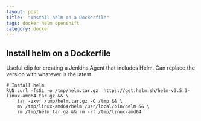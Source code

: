 ```yaml
---
layout: post
title:  "Install helm on a Dockerfile"
tags: docker helm openshift
category: docker
---
```


## Install helm on a Dockerfile

Useful clip for creating a Jenkins Agent that includes Helm. Can replace the version with whatever is the latest.

```
# Install helm
RUN curl -fsSL -o /tmp/helm.tar.gz 	https://get.helm.sh/helm-v3.5.3-linux-amd64.tar.gz && \
    tar -zxvf /tmp/helm.tar.gz -C /tmp && \
    mv /tmp/linux-amd64/helm /usr/local/bin/helm && \
    rm /tmp/helm.tar.gz && rm -rf /tmp/linux-amd64
```